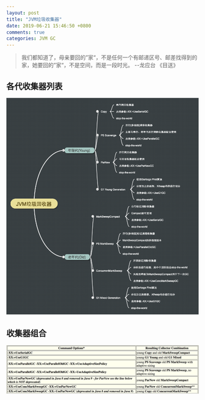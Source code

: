 ```yaml
---
layout: post
title: "JVM垃圾收集器"
date: 2019-06-21 15:46:50 +0800
comments: true
categories: JVM GC
---
```

> 我们都知道了，母亲要回的”家“，不是任何一个有邮递区号、邮差找得到的家，她要回的”家“，不是空间，而是一段时光。 --龙应台 《目送》

<!-- more -->

## 各代收集器列表

![JVM垃圾回收器](/images/post/JVM垃圾回收器.png)


## 收集器组合

![JVM垃圾回收器组合](/images/post/collectors_combinations.png)